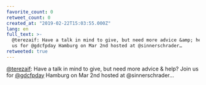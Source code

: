 ```yaml
---
favorite_count: 0
retweet_count: 0
created_at: "2019-02-22T15:03:55.000Z"
lang: en
full_text: >-
  @terezaif: Have a talk in mind to give, but need more advice &amp; help? Join
  us for @gdcfpday Hamburg on Mar 2nd hosted at @sinnerschrader…
retweeted: true
---
```


[@terezaif](https://twitter.com/terezaif): Have a talk in mind to give, but need
more advice &amp; help? Join us for [@gdcfpday](https://twitter.com/gdcfpday)
Hamburg on Mar 2nd hosted at @sinnerschrader…
